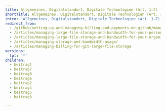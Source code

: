```yaml
---
title: Allgemeines, Digitalstandort, Digitale Technologien (Art. 1–7)
shortTitle: Allgemeines, Digitalstandort, Digitale Technologien (Art. 1–7)
intro: 'Allgemeines, Digitalstandort, Digitale Technologien (Art. 1–7)'
redirect_from:
  - /github/setting-up-and-managing-billing-and-payments-on-github/managing-billing-for-git-large-file-storage
  - /articles/managing-large-file-storage-and-bandwidth-for-your-personal-account/
  - /articles/managing-large-file-storage-and-bandwidth-for-your-organization/
  - /articles/managing-storage-and-bandwidth-usage/
  - /articles/managing-billing-for-git-large-file-storage
versions:
  fpt: '*'
children:
  - beitrag1
  - beitrag7
  - beitrag8
  - beitrag6
  - beitrag2
  - beitrag4
  - beitrag5
  - beitrag3

---
```


